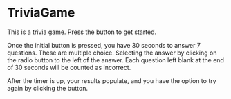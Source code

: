 # TriviaGame

This is a trivia game.  Press the button to get started.

Once the initial button is pressed, you have 30 seconds to answer 7 questions.  These are multiple choice.  Selecting the answer by clicking on the radio button to the left of the answer.  Each question left blank at the end of 30 seconds will be counted as incorrect.

After the timer is up, your results populate, and you have the option to try again by clicking the button.